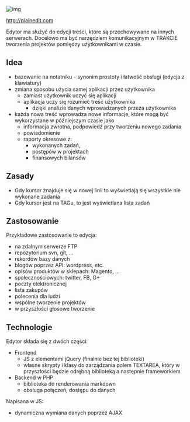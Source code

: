 ﻿![img](http://plainedit.com/img/Original_512.png)

http://plainedit.com

Edytor ma służyć do edycji treści, które są przechowywane na innych serwerach.
Docelowo ma być narzędziem komunikacyjnym w TRAKCIE tworzenia projektów pomiędzy użytkownikami w czasie.

Idea
------------
- bazowanie na notatniku - synonim prostoty i łatwość obsługi (edycja z klawiatury)
- zmiana sposobu użycia samej aplikacji przez użytkownika
    - zamiast użytkownik uczyć się aplikacji 
    - aplikacja uczy się rozumieć treść użytkownika 
        - dzięki analizie danych wprowadzanych przeza użytkownika
- każda nowa treść wprowadza nowe informacje, które mogą być wykorzystane w późniejszym czasie jako
    - informacja zwrotna, podpowiedź przy tworzeniu nowego zadania
    - powiadomienie
    - raporty okresowe z:
        - wykonanych zadań,
        - postępów w projektach
        - finansowych bilansów


Zasady
------------
- Gdy kursor znajduje się w nowej linii to wyświetlają się wszystkie nie wykonane zadania
- Gdy kursor jest na TAGu, to jest wyświetlana lista zadań

 
 
Zastosowanie
------------
Przykładowe zastosowanie to edycja:
- na zdalnym serwerze FTP
- repozytorium svn, git, ...
- rekordów bazy danych
- blogów poprzez API: wordpress, etc.
- opisów produktów w sklepach: Magento, ...
- społecznościowych: twitter, FB, G+
- poczty elektronicznej
- lista zakupów
- polecenia dla ludzi
- wspólne tworzenie projektów
- w przyszłości głosowe tworzenie

Technologie
------------

Edytor składa się z dwóch części:

- Frontend 
    - JS z elementami jQuery (finalnie bez tej biblioteki)
    - własne skrypty i klasy do zarządzania polem TEXTAREA, 
        który w przyszłości będzie odrębną biblioteką a następnie frameworkiem 
- Backend w PHP 
    - biblioteka do renderowania markdown
    - obsługa połączeń, dostępu do danych

Napisana w JS:
- dynamiczna wymiana danych poprzez AJAX


